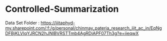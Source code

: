 # Controlled-Summarization

Data Set Folder : https://iiitaphyd-my.sharepoint.com/:f:/g/personal/chinmay_pateria_research_iiit_ac_in/EqNgDFBjKLVIqYJRCN2hJNIBVRSTTmb4AgRDiAPF07Th3g?e=iieqwX
